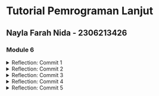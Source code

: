 # Tutorial Pemrograman Lanjut
## Nayla Farah Nida - 2306213426

### Module 6

<details>
<summary>Reflection: Commit 1</summary>

The `handle_connection` method reads and prints the HTTP request headers from a TCP connection.

**1. Wraps the TCPStream in BufReader**  
`BufReader::new(&stream)`: Creates a buffered reader to efficiently read lines from the connection.

**2. Reads the HTTP request line by line**  
`.lines()`: Reads the incoming data line by line.  
`.map(|result| result.unwrap())`: Extracts the actual string from the Result<String, io::Error>, if no errors occur.  
`.take_while(|line| !line.is_empty())`: Reads lines until it encounters an empty line (`""`).  

**3. Stores the request in a `Vec<String>`**  

**4. Prints the HTTP request**  

Output:

```rust
Request: [
    "GET / HTTP/1.1",
    "Host: 127.0.0.1:7878",
    "Connection: keep-alive",
    "Cache-Control: max-age=0",
    "sec-ch-ua: \"Chromium\";v=\"134\", \"Not:A-Brand\";v=\"24\", \"Google Chrome\";v=\"134\"",
    "sec-ch-ua-mobile: ?0",
    "sec-ch-ua-platform: \"Windows\"",
    "Upgrade-Insecure-Requests: 1",
    "User-Agent: Mozilla/5.0 (Windows NT 10.0; Win64; x64) AppleWebKit/537.36 (KHTML, like Gecko) Chrome/134.0.0.0 Safari/537.36",
    "Accept: text/html,application/xhtml+xml,application/xml;q=0.9,image/avif,image/webp,image/apng,*/*;q=0.8,application/signed-exchange;v=b3;q=0.7",
    "Sec-Fetch-Site: cross-site",
    "Sec-Fetch-Mode: navigate",
    "Sec-Fetch-User: ?1",
    "Sec-Fetch-Dest: document",
    "Accept-Encoding: gzip, deflate, br, zstd",
    "Accept-Language: en-US,en;q=0.9,id-ID;q=0.8,id;q=0.7,ms;q=0.6,it;q=0.5",
    "Cookie: csrftoken=qnUz3g0Vm17XcQEPWpnPXAZkf20LmLbS",
]
```
</details>

<details>
<summary>Reflection: Commit 2</summary>

![Commit 2 screen capture](./assets/image/commit2.png)

First, it creates a `BufReader` to read the request line by line and stores the lines in a slice until it sees an empty line, which is the marker for the end of the HTTP request headers. Once it has read the request, it constructs a response with a `200 OK` status and opens `hello.html` from the filesystem. It then creates the response in the correct HTTP format, including the `Content-Length` header and then the file contents. Finally, it sends the response back to the client using `stream.write_all()`, so the browser can display the `hello.html` page. This ensures that any client requesting the server receives my messages in `hello.html`.
</details>

<details>
<summary>Reflection: Commit 3</summary>

![Commit 3 screen capture](./assets/image/commit3.png)

`handle_connection` reads the first line of the HTTP request to determine the requested resource. If the request is `GET / HTTP/1.1`, it responds with the contents of `hello.html` and a `200 OK` status. Otherwise, it serves `404.html` with a `404 NOT FOUND` status. There are some refactorings done to fix the obvious code duplication. I achieved that by using the `match` expression to efficiently map each request path to the appropriate status code, eliminating redundant conditional checks.
</details>

<details>
<summary>Reflection: Commit 4</summary>

If the request is for `GET / HTTP/1.1`, it responds with `hello.html` and a `200 OK` status, while an unknown request results in a `404 NOT FOUND` response with `404.html`. If the request is for `GET /sleep HTTP/1.1`, the server will have a 5-second delay before sending `hello.html`. For example, if someone requests `GET /sleep HTTP/1.1`, and then a second later another person tries requesting `GET / HTTP/1.1`, the other person will need to wait 4 seconds to access `hello.html`. Because the server processes requests sequentially (single-threaded), any request that arrives while another is sleeping will have to wait until the first request is completed, making the server slow for multiple users.
</details>

<details>
<summary>Reflection: Commit 5</summary>

In the book, we are taught to improve throughput with `ThreadPool`. A thread pool is like a group of threads that are ready to handle tasks, allowing us to process connections concurrently. We could spawn an unlimited number of threads, but that increases the risk of DoS (Denial of Service) attacks, which is why we limit the number of threads in this tutorial. We define the `ThreadPool` as a `struct` that has `workers` and a `sender`. `workers` is a vector, each running in a loop and waiting for tasks that will be delivered by `sender`. We use a channel (`mpsc::Sender<Job>`) for sending tasks from the main thread to `worker` threads. Each `worker` continuously waits for jobs, executes them when available, and logs its activity. If the channel is closed, `workers` detect it, log a shutdown message, and terminate gracefully.
</details>

